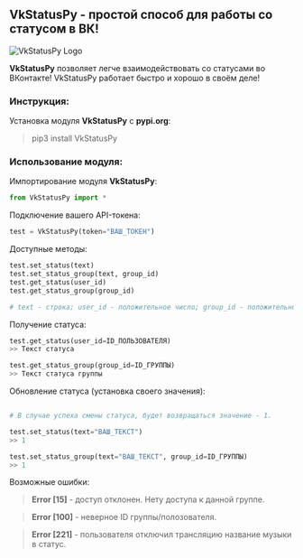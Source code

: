 ## VkStatusPy - простой способ для работы со статусом в ВК! ##

![VkStatusPy Logo](https://i.imgur.com/KicDzKe.png "VkStatusPy")

**VkStatusPy** позволяет легче взаимодействовать со статусами во ВКонтакте! VkStatusPy работает быстро и хорошо в своём деле!






### Инструкция: ###
Установка модуля **VkStatusPy** с **pypi.org**:
> pip3 install VkStatusPy

### Использование модуля: ###
Импортирование модуля **VkStatusPy**:
```py
from VkStatusPy import *
```
Подключение вашего API-токена:
```py
test = VkStatusPy(token="ВАШ_ТОКЕН")
```
Доступные методы:
```py
test.set_status(text)
test.set_status_group(text, group_id)
test.get_status(user_id)
test.get_status_group(group_id)

# text - строка; user_id - положительное число; group_id - положительно число.
```
Получение статуса:
```py
test.get_status(user_id=ID_ПОЛЬЗОВАТЕЛЯ)
>> Текст статуса

test.get_status_group(group_id=ID_ГРУППЫ)
>> Текст статуса группы
```
Обновление статуса (установка своего значения):
```py

# В случае успеха смены статуса, будет возвращаться значение - 1.

test.set_status(text="ВАШ_ТЕКСТ")
>> 1

test.set_status_group(text="ВАШ_ТЕКСТ", group_id=ID_ГРУППЫ)
>> 1
```
Возможные ошибки:

>**Error [15]** - доступ отклонен. Нету доступа к данной группе.

>**Error [100]** - неверное ID группы/полозователя.

>**Error [221]** - пользователя отключил трансляцию название музыки в статус.